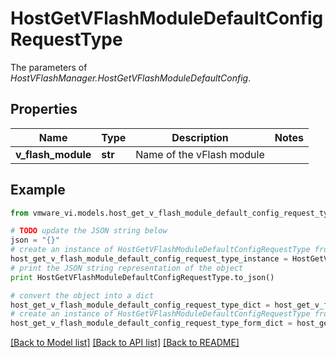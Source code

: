 # HostGetVFlashModuleDefaultConfigRequestType

The parameters of *HostVFlashManager.HostGetVFlashModuleDefaultConfig*. 

## Properties
Name | Type | Description | Notes
------------ | ------------- | ------------- | -------------
**v_flash_module** | **str** | Name of the vFlash module  | 

## Example

```python
from vmware_vi.models.host_get_v_flash_module_default_config_request_type import HostGetVFlashModuleDefaultConfigRequestType

# TODO update the JSON string below
json = "{}"
# create an instance of HostGetVFlashModuleDefaultConfigRequestType from a JSON string
host_get_v_flash_module_default_config_request_type_instance = HostGetVFlashModuleDefaultConfigRequestType.from_json(json)
# print the JSON string representation of the object
print HostGetVFlashModuleDefaultConfigRequestType.to_json()

# convert the object into a dict
host_get_v_flash_module_default_config_request_type_dict = host_get_v_flash_module_default_config_request_type_instance.to_dict()
# create an instance of HostGetVFlashModuleDefaultConfigRequestType from a dict
host_get_v_flash_module_default_config_request_type_form_dict = host_get_v_flash_module_default_config_request_type.from_dict(host_get_v_flash_module_default_config_request_type_dict)
```
[[Back to Model list]](../README.md#documentation-for-models) [[Back to API list]](../README.md#documentation-for-api-endpoints) [[Back to README]](../README.md)


